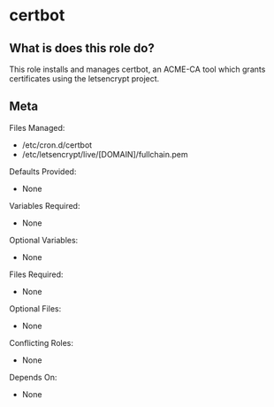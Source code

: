 certbot
=======


What is does this role do?
--------------------------

This role installs and manages certbot, an ACME-CA tool which grants certificates using the letsencrypt project.


Meta
----

Files Managed:
  * /etc/cron.d/certbot
  * /etc/letsencrypt/live/[DOMAIN]/fullchain.pem

Defaults Provided:
  * None

Variables Required:
  * None

Optional Variables:
  * None

Files Required:
  * None

Optional Files:
  * None

Conflicting Roles:
  * None

Depends On:
  * None
